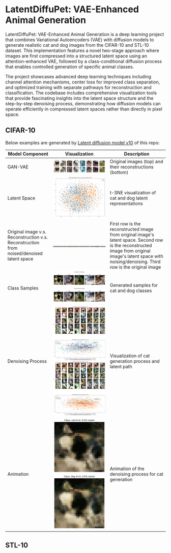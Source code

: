 # LatentDiffuPet: VAE-Enhanced Animal Generation

LatentDiffuPet: VAE-Enhanced Animal Generation is a deep learning project that combines Variational Autoencoders (VAE) with diffusion models to generate realistic cat and dog images from the CIFAR-10 and STL-10 dataset. This implementation features a novel two-stage approach where images are first compressed into a structured latent space using an attention-enhanced VAE, followed by a class-conditional diffusion process that enables controlled generation of specific animal classes.

The project showcases advanced deep learning techniques including channel attention mechanisms, center loss for improved class separation, and optimized training with separate pathways for reconstruction and classification. The codebase includes comprehensive visualization tools that provide fascinating insights into the latent space structure and the step-by-step denoising process, demonstrating how diffusion models can operate efficiently in compressed latent spaces rather than directly in pixel space.

## CIFAR-10

Below examples are generated by [Latent diffusion model v10](https://github.com/ynyeh0221/CIFAR10-cat-dog-generative-latent-diffusion/tree/main/v10) of this repo:

 Model Component | Visualization | Description |
|-----------------|---------------|-------------|
| GAN-VAE | ![Reconstructions](https://github.com/ynyeh0221/CIFAR10-cat-dog-generative-latent-diffusion/blob/main/v10/output/reconstruction/vae_reconstruction_epoch_800.png) | Original images (top) and their reconstructions (bottom) |
| Latent Space | ![Latent Space](https://github.com/ynyeh0221/CIFAR10-cat-dog-generative-latent-diffusion/blob/main/v10/output/latent_space/vae_latent_space_epoch_800.png) | t-SNE visualization of cat and dog latent representations |
| Original image v.s. Reconstruction v.s. Reconstruction from noised/denoised latent space | ![](https://github.com/ynyeh0221/CIFAR10-cat-dog-generative-latent-diffusion/blob/main/v10/output/diffusion_latent_space_comparison/latent_comparison_epoch_800.png) | First row is the reconstructed image from original image's latent space. Second row is the reconstructed image from original image's latent space with noising/denoising. Third row is the original image |
| Class Samples | ![Class Samples](https://github.com/ynyeh0221/CIFAR10-cat-dog-generative-latent-diffusion/blob/main/v10/output/diffusion_sample_result/sample_class_cat_epoch_800.png)![Class Samples](https://github.com/ynyeh0221/CIFAR10-cat-dog-generative-latent-diffusion/blob/main/v10/output/diffusion_sample_result/sample_class_dog_epoch_800.png) | Generated samples for cat and dog classes |
| Denoising Process | ![Denoising Cat](https://github.com/ynyeh0221/CIFAR10-cat-dog-generative-latent-diffusion/blob/main/v10/output/diffusion_path/denoising_path_cat_epoch_800.png)![Denoising Dog](https://github.com/ynyeh0221/CIFAR10-cat-dog-generative-latent-diffusion/blob/main/v10/output/diffusion_path/denoising_path_dog_epoch_800.png) | Visualization of cat generation process and latent path |
| Animation | ![Cat Animation](https://github.com/ynyeh0221/CIFAR10-cat-dog-generative-latent-diffusion/blob/main/v10/output/diffusion_animination/diffusion_animation_cat_epoch_800.gif)![Dog Animation](https://github.com/ynyeh0221/CIFAR10-cat-dog-generative-latent-diffusion/blob/main/v10/output/diffusion_animination/diffusion_animation_dog_epoch_800.gif) | Animation of the denoising process for cat generation |

## STL-10


